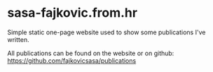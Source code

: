 # sasa-fajkovic.from.hr

Simple static one-page website used to show some publications I've written.

All publications can be found on the website or on github: https://github.com/fajkovicsasa/publications
